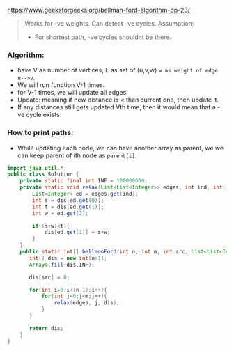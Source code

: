 https://www.geeksforgeeks.org/bellman-ford-algorithm-dp-23/

> Works for -ve weights.
> Can detect -ve cycles.
> Assumption:
> - For shortest path, -ve cycles shouldnt be there.
### Algorithm:
- have V as number of vertices, E as set of (u,v,w) `w as weight of edge u-->v`.
- We will run function V-1 times.
- for V-1 times, we will update all edges.
- Update: meaning if new distance is < than current one, then update it.
- If any distances still gets updated Vth time, then it would mean that a -ve cycle exists.
### How to print paths:
- While updating each node, we can have another array as parent, we we can keep parent of ith node as  `parent[i]`.

```java
import java.util.*;
public class Solution {
    private static final int INF = 100000000;
    private static void relax(List<List<Integer>> edges, int ind, int[] dis){
        List<Integer> ed = edges.get(ind);
        int s = dis[ed.get(0)];
        int t = dis[ed.get(1)];
        int w = ed.get(2);

        if((s+w)<t){
            dis[ed.get(1)] = s+w;
        }
    }
    public static int[] bellmonFord(int n, int m, int src, List<List<Integer>> edges) {
       int[] dis = new int[n+1];
       Arrays.fill(dis,INF);

       dis[src] = 0;

       for(int i=0;i<(n-1);i++){
           for(int j=0;j<m;j++){
               relax(edges, j, dis);
           }
       } 

       return dis;
    }
}

```